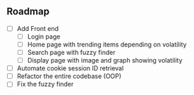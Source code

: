 <!-- ROADMAP -->
## Roadmap

- [ ] Add Front end
    - [ ] Login page
    - [ ] Home page with trending items depending on volatility
    - [ ] Search page with fuzzy finder
    - [ ] Display page with image and graph showing volatility
- [ ] Automate cookie session ID retrieval
- [ ] Refactor the entire codebase (OOP)
- [ ] Fix the fuzzy finder
